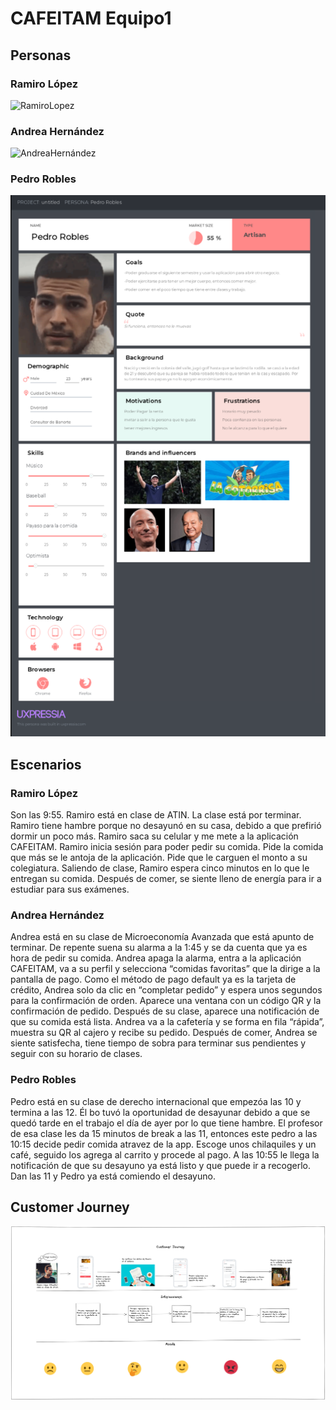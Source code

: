 # CAFEITAM Equipo1

## Personas
### Ramiro López
![RamiroLopez ](https://user-images.githubusercontent.com/47927104/161279276-97546653-7188-4c6f-9fcf-baffdb706106.png)
### Andrea Hernández
![AndreaHernández](https://user-images.githubusercontent.com/69361149/161280762-bf74cf20-e13e-48ea-aa13-87456e270052.png)
### Pedro Robles
![PedroRobles](https://github.com/179786-moises/ExaIM/blob/main/P2.0.png)
## Escenarios
### Ramiro López
Son las 9:55. Ramiro está en clase de ATIN. La clase está por terminar. Ramiro tiene hambre porque no desayunó en su casa, debido a que prefirió dormir un poco más. Ramiro saca su celular y me mete a la aplicación CAFEITAM. Ramiro inicia sesión para poder pedir su comida. Pide la comida que más se le antoja de la aplicación. Pide que le carguen el monto a su colegiatura. Saliendo de clase, Ramiro espera cinco minutos en lo que le entregan su comida. Después de comer, se siente lleno de energía para ir a estudiar para sus exámenes.   
### Andrea Hernández
Andrea está en su clase de Microeconomía Avanzada que está apunto de terminar. De repente suena su alarma a la 1:45 y se da cuenta que ya es hora de pedir su comida. Andrea apaga la alarma, entra a la aplicación CAFEITAM, va a su perfil y selecciona “comidas favoritas” que la dirige a la pantalla de pago. Como el método de pago default ya es la tarjeta de crédito, Andrea solo da clic en “completar pedido” y espera unos segundos para la confirmación de orden. Aparece una ventana con un código QR y la confirmación de pedido. Después de su clase, aparece una notificación de que su comida está lista. Andrea va a la cafetería y se forma en fila “rápida”, muestra su QR al cajero y recibe su pedido. Después de comer, Andrea se siente satisfecha, tiene tiempo de sobra para terminar sus pendientes y seguir con su horario de clases.
### Pedro Robles
Pedro está en su clase de derecho internacional que empezóa las 10 y termina a las 12. Él bo tuvó la oportunidad de desayunar debido a que se quedó tarde en el trabajo el día de ayer por lo que tiene hambre. El profesor de esa clase les da 15 minutos de break a las 11, entonces este pedro a las 10:15 decide pedir comida atravez de la app. Escoge unos chilaquiles y un café, seguido los agrega al carrito y procede al pago. A las 10:55 le llega la notificación de que su desayuno ya está listo y que puede ir a recogerlo. Dan las 11 y Pedro ya está comiendo el desayuno.

## Customer Journey

![Customer Journey](./pics/customerJourney.png)
